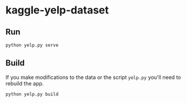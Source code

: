 # kaggle-yelp-dataset

## Run

```
python yelp.py serve
```

## Build

If you make modifications to the data or the script `yelp.py` you'll need to rebuild the app.

```
python yelp.py build
```

